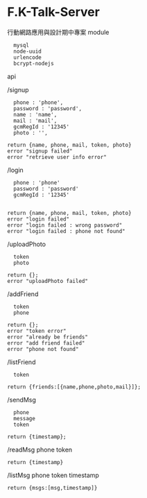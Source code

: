 F.K-Talk-Server
===============

行動網路應用與設計期中專案
module

      mysql
      node-uuid
      urlencode
      bcrypt-nodejs
api

/signup

      phone : 'phone',
      password : 'password',
      name : 'name',
      mail : 'mail',
      gcmRegId : '12345'
      photo : '',
    
    return {name, phone, mail, token, photo}
    error "signup failed"
    error "retrieve user info error"
    
/login

      phone : 'phone'
      password : 'password'
      gcmRegId : '12345'

      
    return {name, phone, mail, token, photo}
    error "login failed"
    error "login failed : wrong password"
    error "login failed : phone not found"

/uploadPhoto

      token
      photo

    return {};
    error "uploadPhoto failed"


/addFriend
    
      token
      phone    

    return {};
    error "token error"
    error "already be friends"
    error "add friend failed"
    error "phone not found"

/listFriend
      
      token

    return {friends:[{name,phone,photo,mail}]};


/sendMsg
      
      phone
      message
      token

    return {timestamp};


/readMsg
      phone
      token

    return {timestamp}


/listMsg
      phone
      token
      timestamp

    return {msgs:[msg,timestamp]}

